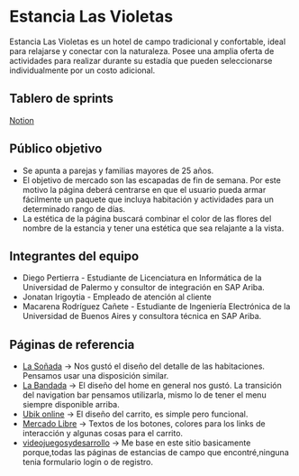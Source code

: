 # Estancia Las Violetas

Estancia Las Violetas es un hotel de campo tradicional y confortable, ideal para relajarse y conectar con la naturaleza. Posee una amplia oferta de actividades para realizar durante su estadía que pueden seleccionarse individualmente por un costo adicional.

## Tablero de sprints

[Notion](https://grupo3.notion.site/f72c670a9b604d1ca4a9984478be0f82?v=a48ed9434a1848fcb9cacaaa46c436be)

## Público objetivo

- Se apunta a parejas y familias mayores de 25 años.
- El objetivo de mercado son las escapadas de fin de semana. Por este motivo la página deberá centrarse en que el usuario pueda armar fácilmente un paquete que incluya habitación y actividades para un determinado rango de días.
- La estética de la página buscará combinar el color de las flores del nombre de la estancia y tener una estética que sea relajante a la vista.

## Integrantes del equipo

- Diego Pertierra - Estudiante de Licenciatura en Informática de la Universidad de Palermo y consultor de integración en SAP Ariba.
- Jonatan Irigoytia - Empleado de atención al cliente
- Macarena Rodríguez Cañete - Estudiante de Ingeniería Electrónica de la Universidad de Buenos Aires y consultora técnica en SAP Ariba.

## Páginas de referencia

- [La Soñada](http://lasonada.com.ar) -> Nos gustó el diseño del detalle de las habitaciones. Pensamos usar una disposición similar.
- [La Bandada](https://labandada.com.ar/) -> El diseño del home en general nos gustó. La transición del navigation bar pensamos utilizarla, mismo lo de tener el menu siempre disponible arriba.
- [Ubik online](https://www.ubikonline.com.ar/) -> El diseño del carrito, es simple pero funcional.
- [Mercado Libre](https://www.mercadolibre.com.ar/) -> Textos de los botones, colores para los links de interacción y algunas cosas para el carrito.
- [videojuegosydesarrollo](https://www.videojuegosydesarrollo.com) -> Me base en este sitio basicamente porque,todas las páginas de estancias de campo que encontré,ninguna tenia formulario login o de registro.

